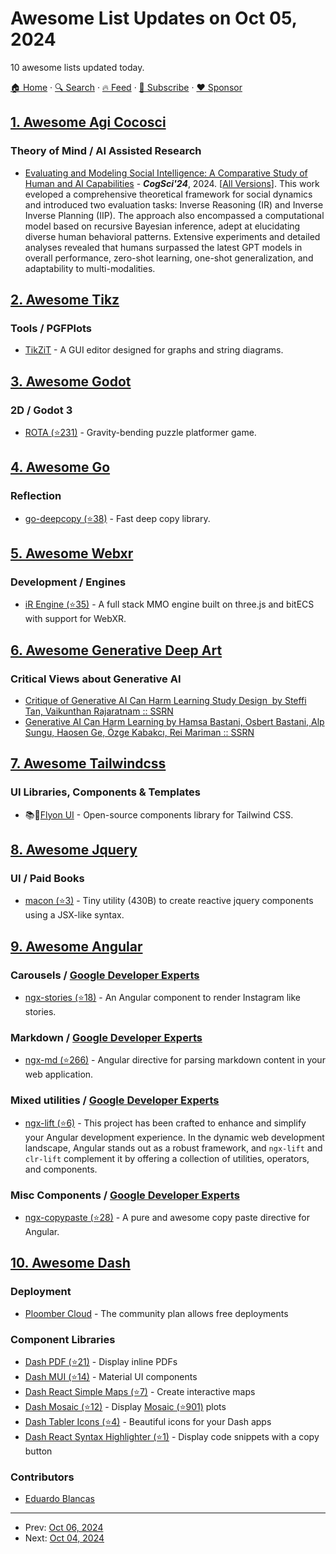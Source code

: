 # Awesome List Updates on Oct 05, 2024

10 awesome lists updated today.

[🏠 Home](/README.md) · [🔍 Search](https://www.trackawesomelist.com/search/) · [🔥 Feed](https://www.trackawesomelist.com/rss.xml) · [📮 Subscribe](https://trackawesomelist.us17.list-manage.com/subscribe?u=d2f0117aa829c83a63ec63c2f&id=36a103854c) · [❤️  Sponsor](https://github.com/sponsors/theowenyoung)



## [1. Awesome Agi Cocosci](/content/YuzheSHI/awesome-agi-cocosci/README.md)

### Theory of Mind / AI Assisted Research

*   [Evaluating and Modeling Social Intelligence: A Comparative Study of Human and AI Capabilities](https://escholarship.org/uc/item/2j53v5nv) - ***CogSci'24***, 2024. \[[All Versions](https://scholar.google.com/scholar?cluster=902767361177896884)]. This work eveloped a comprehensive theoretical framework for social dynamics and introduced two evaluation tasks: Inverse Reasoning (IR) and Inverse Inverse Planning (IIP). The approach also encompassed a computational model based on recursive Bayesian inference, adept at elucidating diverse human behavioral patterns. Extensive experiments and detailed analyses revealed that humans surpassed the latest GPT models in overall performance, zero-shot learning, one-shot generalization, and adaptability to multi-modalities.

## [2. Awesome Tikz](/content/xiaohanyu/awesome-tikz/README.md)

### Tools / PGFPlots

*   [TikZiT](https://tikzit.github.io/) - A GUI editor designed for graphs and string diagrams.

## [3. Awesome Godot](/content/godotengine/awesome-godot/README.md)

### 2D / Godot 3

*   [ROTA (⭐231)](https://github.com/HarmonyHoney/ROTA) - Gravity-bending puzzle platformer game.

## [4. Awesome Go](/content/avelino/awesome-go/README.md)

### Reflection

*   [go-deepcopy (⭐38)](https://github.com/tiendc/go-deepcopy) - Fast deep copy library.

## [5. Awesome Webxr](/content/msub2/awesome-webxr/README.md)

### Development / Engines

*   [iR Engine (⭐35)](https://github.com/ir-engine/ir-engine) - A full stack MMO engine built on three.js and bitECS with support for WebXR.

## [6. Awesome Generative Deep Art](/content/filipecalegario/awesome-generative-deep-art/README.md)

### Critical Views about Generative AI

*   [Critique of Generative AI Can Harm Learning Study Design  by Steffi Tan, Vaikunthan Rajaratnam :: SSRN](https://papers.ssrn.com/sol3/papers.cfm?abstract_id=4898213)
*   [Generative AI Can Harm Learning by Hamsa Bastani, Osbert Bastani, Alp Sungu, Haosen Ge, Özge Kabakcı, Rei Mariman :: SSRN](https://papers.ssrn.com/sol3/papers.cfm?abstract_id=4895486)

## [7. Awesome Tailwindcss](/content/aniftyco/awesome-tailwindcss/README.md)

### UI Libraries, Components & Templates

*   📚🧩[Flyon UI](https://flyonui.com/) - Open-source components library for Tailwind CSS.

## [8. Awesome Jquery](/content/petk/awesome-jquery/README.md)

### UI / Paid Books

*   [macon (⭐3)](https://github.com/LoganTann/macon) - Tiny utility (430B) to create reactive jquery components using a JSX-like syntax.

## [9. Awesome Angular](/content/PatrickJS/awesome-angular/README.md)

### Carousels / [Google Developer Experts](https://developers.google.com/experts/all/technology/web-technologies)

*   [ngx-stories (⭐18)](https://github.com/Gauravdarkslayer/ngx-stories) - An Angular component to render Instagram like stories.

### Markdown / [Google Developer Experts](https://developers.google.com/experts/all/technology/web-technologies)

*   [ngx-md (⭐266)](https://github.com/dimpu/ngx-md) - Angular directive for parsing markdown content in your web application.

### Mixed utilities / [Google Developer Experts](https://developers.google.com/experts/all/technology/web-technologies)

*   [ngx-lift (⭐6)](https://github.com/wghglory/ngx-lift) - This project has been crafted to enhance and simplify your Angular development experience. In the dynamic web development landscape, Angular stands out as a robust framework, and `ngx-lift` and `clr-lift` complement it by offering a collection of utilities, operators, and components.

### Misc Components / [Google Developer Experts](https://developers.google.com/experts/all/technology/web-technologies)

*   [ngx-copypaste (⭐28)](https://github.com/JsDaddy/ngx-copypaste) - A pure and awesome copy paste directive for Angular.

## [10. Awesome Dash](/content/ucg8j/awesome-dash/README.md)

### Deployment

*   [Ploomber Cloud](https://ploomber.io) - The community plan allows free deployments

### Component Libraries

*   [Dash PDF (⭐21)](https://github.com/ploomber/dash-pdf) - Display inline PDFs
*   [Dash MUI (⭐14)](https://github.com/ploomber/dash-mui) - Material UI components
*   [Dash React Simple Maps (⭐7)](https://github.com/ploomber/dash-react-simple-maps) - Create interactive maps
*   [Dash Mosaic (⭐12)](https://github.com/ploomber/mosaic-python#dash-mosaic) - Display [Mosaic (⭐901)](https://github.com/uwdata/mosaic) plots
*   [Dash Tabler Icons (⭐4)](https://github.com/ploomber/dash-tabler-icons) - Beautiful icons for your Dash apps
*   [Dash React Syntax Highlighter (⭐1)](https://github.com/ploomber/dash-react-syntax-highlighter) - Display code snippets with a copy button

### Contributors

*   [Eduardo Blancas](https://github.com/edublancas)

---

- Prev: [Oct 06, 2024](/content/2024/10/06/README.md)
- Next: [Oct 04, 2024](/content/2024/10/04/README.md)